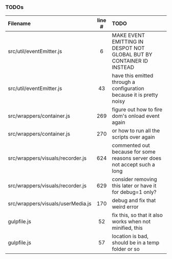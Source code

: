 ### TODOs
| Filename | line # | TODO
|:------|:------:|:------
| src/util/eventEmitter.js | 6 | MAKE EVENT EMITTING IN DESPOT NOT GLOBAL BUT BY CONTAINER ID INSTEAD
| src/util/eventEmitter.js | 43 | have this emitted through a configuration because it is pretty noisy
| src/wrappers/container.js | 269 | figure out how to fire dom's onload event again
| src/wrappers/container.js | 270 | or how to run all the scripts over again
| src/wrappers/visuals/recorder.js | 624 | commented out because for some reasons server does not accept such a long
| src/wrappers/visuals/recorder.js | 629 | consider removing this later or have it for debug=1 only?
| src/wrappers/visuals/userMedia.js | 170 | debug and fix that weird error
| gulpfile.js | 52 | fix this, so that it also works when not minified, this
| gulpfile.js | 57 | location is bad, should be in a temp folder or so